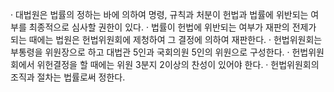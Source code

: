 · 대법원은 법률의 정하는 바에 의하여 명령, 규칙과 처분이 헌법과 법률에 위반되는 여부를 최종적으로 심사할 권한이 있다.
· 법률이 헌법에 위반되는 여부가 재판의 전제가 되는 때에는 법원은 헌법위원회에 제청하여 그 결정에 의하여 재판한다.
· 헌법위원회는 부통령을 위원장으로 하고 대법관 5인과 국회의원 5인의 위원으로 구성한다.
· 헌법위원회에서 위헌결정을 할 때에는 위원 3분지 2이상의 찬성이 있어야 한다.
· 헌법위원회의 조직과 절차는 법률로써 정한다.
